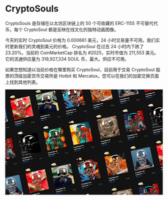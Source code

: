 # CryptoSouls

CryptoSouls 是存储在以太坊区块链上的 50 个可收藏的 ERC-1155 不可替代代币。每个 CryptoSoul 都是反映在线文化的独特动画图像。

今天的实时 CryptoSoul 价格为 0.000661 美元，24 小时交易量不可用。我们实时更新我们的灵魂到美元的价格。 CryptoSoul 在过去 24 小时内下跌了 23.20%。当前的 CoinMarketCap 排名为 #2025，实时市值为 211,553 美元。它的流通供应量为 319,927,334 SOUL 币，最大。供应不可用。

如果您想知道以当前价格在哪里购买 CryptoSoul，目前用于交易 CryptoSoul 股票的顶级加密货币交易所是 Hotbit 和 Mercatox。您可以在我们的加密交换页面上找到其他列表。

![cryptosouls-dapp-collectibles-ethereum-image2_4b1aeb01f73158e02e8c8dbb62a44e34](cryptosouls-dapp-collectibles-ethereum-image2_4b1aeb01f73158e02e8c8dbb62a44e34.png)

